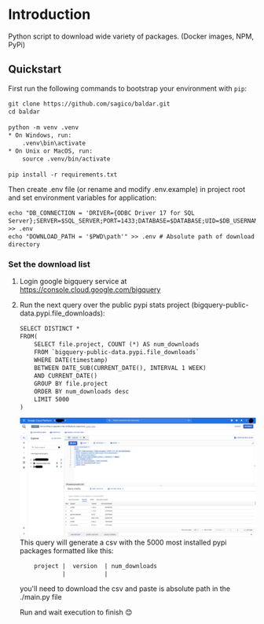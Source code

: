 # Introduction

Python script to download wide variety of packages.
(Docker images, NPM, PyPi)

## Quickstart

First run the following commands to bootstrap your environment with `pip`:

    git clone https://github.com/sagico/baldar.git
    cd baldar

    python -m venv .venv
    * On Windows, run:
        .venv\bin\activate
    * On Unix or MacOS, run:
        source .venv/bin/activate

    pip install -r requirements.txt

Then create .env file (or rename and modify .env.example) in project root and set environment variables for application:

    echo "DB_CONNECTION = 'DRIVER={ODBC Driver 17 for SQL Server};SERVER=$SQL_SERVER;PORT=1433;DATABASE=$DATABASE;UID=$DB_USERNAME;PWD=$DB_PASSWORD'" >> .env
    echo "DOWNLOAD_PATH = '$PWD\path'" >> .env # Absolute path of download directory

### Set the download list

1.  Login google bigquery service at https://console.cloud.google.com/bigquery
2.  Run the next query over the public pypi stats project (bigquery-public-data.pypi.file_downloads):

        SELECT DISTINCT *
        FROM(
            SELECT file.project, COUNT (*) AS num_downloads
            FROM `bigquery-public-data.pypi.file_downloads`
            WHERE DATE(timestamp)
            BETWEEN DATE_SUB(CURRENT_DATE(), INTERVAL 1 WEEK)
            AND CURRENT_DATE()
            GROUP BY file.project
            ORDER BY num_downloads desc
            LIMIT 5000
        )

    ![alt text](./assets/bigquery.jpg)
    This query will generate a csv with the 5000 most installed pypi packages formatted like this:

            project |  version  | num_downloads
                    |           |

    you'll need to download the csv and paste is absolute path in the ./main.py file

    Run and wait execution to finish 😊
